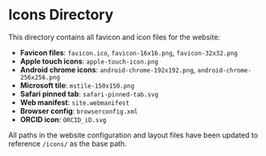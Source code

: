 # Icons Directory

This directory contains all favicon and icon files for the website:

- **Favicon files**: `favicon.ico`, `favicon-16x16.png`, `favicon-32x32.png`
- **Apple touch icons**: `apple-touch-icon.png`
- **Android chrome icons**: `android-chrome-192x192.png`, `android-chrome-256x256.png`
- **Microsoft tile**: `mstile-150x150.png`
- **Safari pinned tab**: `safari-pinned-tab.svg`
- **Web manifest**: `site.webmanifest`
- **Browser config**: `browserconfig.xml`
- **ORCID icon**: `ORCID_iD.svg`

All paths in the website configuration and layout files have been updated to reference `/icons/` as the base path.
